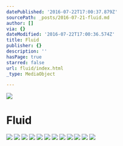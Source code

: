 ```yaml
---
datePublished: '2016-07-22T17:00:37.879Z'
sourcePath: _posts/2016-07-21-fluid.md
author: []
via: {}
dateModified: '2016-07-22T17:00:36.574Z'
title: Fluid
publisher: {}
description: ''
hasPage: true
starred: false
url: fluid/index.html
_type: MediaObject

---
```

![](https://the-grid-user-content.s3-us-west-2.amazonaws.com/164eaddb-cf4b-467d-825f-af6ba71508f8.jpg)

# Fluid
![](https://the-grid-user-content.s3-us-west-2.amazonaws.com/8c4af0d8-eaea-4056-a899-22f7c54bf536.jpg)
![](https://s3-us-west-2.amazonaws.com/the-grid-img/p/f4815760d27adf479ea39d10cfa61b3c015cae64.jpg)
![](https://imgflo.herokuapp.com/graph/vahj1ThiexotieMo/d86b3c05291eefd7e26dc350c0f501ab/croprotate.jpg?cropheight=851&cropwidth=1286&degrees=0&input=https%3A%2F%2Fs3-us-west-2.amazonaws.com%2Fthe-grid-img%2Fp%2F1e49741d970cd4b8b9ed7e385a4acda21420c9cf.jpg&x=0&y=0)
![](https://the-grid-user-content.s3-us-west-2.amazonaws.com/91e082e0-318a-418e-9ec5-5168a5b5114a.jpg)
![](https://s3-us-west-2.amazonaws.com/the-grid-img/p/a1313c08c1671b51f2abefc10fe23136b474efca.jpg)
![](https://s3-us-west-2.amazonaws.com/the-grid-img/p/2d57467ed23ed0d782437d6279fd07560aec2af9.jpg)
![](https://the-grid-user-content.s3-us-west-2.amazonaws.com/98543d1b-6e3d-4f3c-8938-6e83b9e5fae6.jpg)
![](https://imgflo.herokuapp.com/graph/vahj1ThiexotieMo/750f6fba59b98bab8370342f40d381d0/croprotate.jpg?cropheight=2847&cropwidth=4288&degrees=0&input=https%3A%2F%2Fthe-grid-user-content.s3-us-west-2.amazonaws.com%2Ff2e36883-1053-47a3-b256-c355ee4ae65d.jpg&x=0&y=0)
![](https://the-grid-user-content.s3-us-west-2.amazonaws.com/e6781d97-3304-4d5f-9c6a-26896e11a658.jpg)
![](https://imgflo.herokuapp.com/graph/vahj1ThiexotieMo/b1911fe1c319d0021ad4fda02ba54892/croprotate.jpg?cropheight=1120&cropwidth=1680&degrees=0&input=https%3A%2F%2Fthe-grid-user-content.s3-us-west-2.amazonaws.com%2Fbdcea9f6-5b42-47fe-b123-c3304aae7a52.jpg&x=0&y=0)
![](https://imgflo.herokuapp.com/graph/vahj1ThiexotieMo/753351d3b4e4bff97c4483ba99b51a1d/croprotate.jpg?cropheight=763&cropwidth=1384&degrees=0&input=https%3A%2F%2Fthe-grid-user-content.s3-us-west-2.amazonaws.com%2Fba300a6c-bc4a-4f71-bd40-56428710e130.jpg&x=0&y=0)
![](https://the-grid-user-content.s3-us-west-2.amazonaws.com/fac947e5-62c1-4068-b3a7-f41024dd5a15.jpg)
